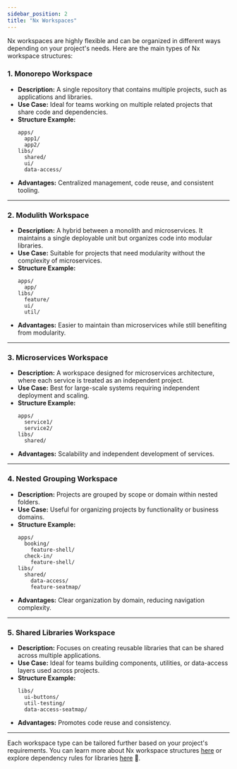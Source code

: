 ```yaml
---
sidebar_position: 2
title: "Nx Workspaces"
---
```


Nx workspaces are highly flexible and can be organized in different ways depending on your project's needs. Here are the main types of Nx workspace structures:

### **1. Monorepo Workspace**

- **Description:** A single repository that contains multiple projects, such as applications and libraries.
- **Use Case:** Ideal for teams working on multiple related projects that share code and dependencies.
- **Structure Example:**
  ```
  apps/
    app1/
    app2/
  libs/
    shared/
    ui/
    data-access/
  ```
- **Advantages:** Centralized management, code reuse, and consistent tooling.

---

### **2. Modulith Workspace**

- **Description:** A hybrid between a monolith and microservices. It maintains a single deployable unit but organizes code into modular libraries.
- **Use Case:** Suitable for projects that need modularity without the complexity of microservices.
- **Structure Example:**
  ```
  apps/
    app/
  libs/
    feature/
    ui/
    util/
  ```
- **Advantages:** Easier to maintain than microservices while still benefiting from modularity.

---

### **3. Microservices Workspace**

- **Description:** A workspace designed for microservices architecture, where each service is treated as an independent project.
- **Use Case:** Best for large-scale systems requiring independent deployment and scaling.
- **Structure Example:**
  ```
  apps/
    service1/
    service2/
  libs/
    shared/
  ```
- **Advantages:** Scalability and independent development of services.

---

### **4. Nested Grouping Workspace**

- **Description:** Projects are grouped by scope or domain within nested folders.
- **Use Case:** Useful for organizing projects by functionality or business domains.
- **Structure Example:**
  ```
  apps/
    booking/
      feature-shell/
    check-in/
      feature-shell/
  libs/
    shared/
      data-access/
      feature-seatmap/
  ```
- **Advantages:** Clear organization by domain, reducing navigation complexity.

---

### **5. Shared Libraries Workspace**

- **Description:** Focuses on creating reusable libraries that can be shared across multiple applications.
- **Use Case:** Ideal for teams building components, utilities, or data-access layers used across projects.
- **Structure Example:**
  ```
  libs/
    ui-buttons/
    util-testing/
    data-access-seatmap/
  ```
- **Advantages:** Promotes code reuse and consistency.

---

Each workspace type can be tailored further based on your project's requirements. You can learn more about Nx workspace structures [here](https://nx.dev/blog/virtuous-cycle-of-workspace-structure) or explore dependency rules for libraries [here](https://nx.dev/concepts/decisions/project-dependency-rules) 🚀.
